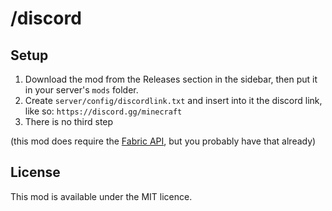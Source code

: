 # /discord

## Setup

1. Download the mod from the Releases section in the sidebar, then put it in your server's `mods` folder.
2. Create `server/config/discordlink.txt` and insert into it the discord link, like so: `https://discord.gg/minecraft`
3. There is no third step

(this mod does require the [Fabric API](https://modrinth.com/mod/fabric-api), but you probably have that already)

## License

This mod is available under the MIT licence.
